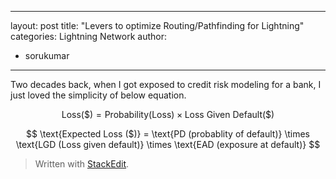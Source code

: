 
---
layout: post
title: "Levers to optimize Routing/Pathfinding for Lightning"
categories: Lightning Network
author:
- sorukumar
---

Two decades back, when I got exposed to credit risk modeling for a bank, I just loved the simplicity of below equation. 

$$
\text{Loss}(\$) = \text{Probability}(\text{Loss}) \times \text{Loss Given Default}(\$)
$$

$$
\text{Expected Loss ($)} = \text{PD (probablity of default)} \times \text{LGD (Loss given default)} \times \text{EAD (exposure at default)}
$$



> Written with [StackEdit](https://stackedit.io/).
<!--stackedit_data:
eyJoaXN0b3J5IjpbMTExNDE4NjEyMSwtOTMyNzE3MTQ5LC0xNT
EwOTcwMTI5LC0yMDY3MTQyMjI4LC0xMTk5MDIxODEzXX0=
-->